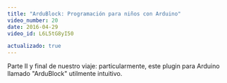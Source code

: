 ```yaml
---
title: "ArduBlock: Programación para niños con Arduino"
video_number: 20
date: 2016-04-29
video_id: L6L5tG8yI50

actualizado: true
---
```


Parte II y final de nuestro viaje: particularmente, este plugin para Arduino llamado "ArduBlock" utilmente intuitivo.
